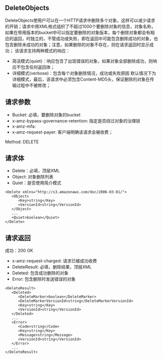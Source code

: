 ## DeleteObjects
DeleteObjects使用户可以在一个HTTP请求中删除多个对象，这样可以减少请求的开销；请求中用XML格式组织了不超过1000个要删除对象的信息，对象名称，如果在带用版本的bucket中可以指定要删除的对象版本，每个删除对象都会有相应的返回，时独立的，不管成功或失败，即在返回中可能包含删除成功的对象，也包含删除未成功的对象；注意，如果删除的对象不存在，则在请求返回时显示成功；
该请求支持两种模式的响应：
- 简洁模式(quiet)：响应包含了出现错误的对象，如果对象全部删除成功，则响应不包含任何返回体；
- 详细模式(verbose)：包含每个对象删除情况，成功或失败原因
默认情况下为详细模式，最后，该请求中必须包含Content-MD5头，保证删除的对象在传输过程中不被修改；

## 请求参数
- Bucket: 必填，要删除对象的bucket
- x-amz-bypass-governance-retention: 指定是否绕过对象的治理锁
- x-amz-mfa: 
- x-amz-request-payer: 客户端明确该请求会被收费；

Method: DELETE

## 请求体
- Delete：必填，顶层XML
- Object: 对象删除列表
- Quiet：是否使用简介模式
```
<Delete xmlns="http://s3.amazonaws.com/doc/2006-03-01/">
   <Object>
      <Key>string</Key>
      <VersionId>string</VersionId>
   </Object>
   ...
   <Quiet>boolean</Quiet>
</Delete>
```

## 请求返回
成功：200 OK
- x-amz-request-charged: 请求已被成功收费
- DeleteResult: 必填，删除结果，顶层XML
- Deleted: 包含成功删除的对象
- Error: 包含删除时发送错误的对象

```
<DeleteResult>
   <Deleted>
      <DeleteMarker>boolean</DeleteMarker>
      <DeleteMarkerVersionId>string</DeleteMarkerVersionId>
      <Key>string</Key>
      <VersionId>string</VersionId>
   </Deleted>
   ...
   <Error>
      <Code>string</Code>
      <Key>string</Key>
      <Message>string</Message>
      <VersionId>string</VersionId>
   </Error>
   ...
</DeleteResult>
```
